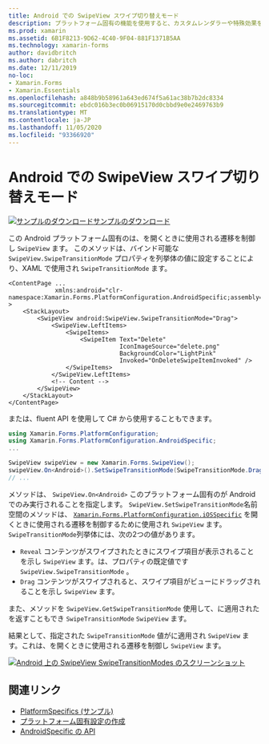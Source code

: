 ```yaml
---
title: Android での SwipeView スワイプ切り替えモード
description: プラットフォーム固有の機能を使用すると、カスタムレンダラーや特殊効果を実装することなく、特定のプラットフォームでのみ使用できる機能を使用できます。 この記事では、SwipeView を開くときに使用される遷移を制御する Android プラットフォーム固有のを使用する方法について説明します。
ms.prod: xamarin
ms.assetid: 6B1F8213-9D62-4C40-9F04-881F1371B5AA
ms.technology: xamarin-forms
author: davidbritch
ms.author: dabritch
ms.date: 12/11/2019
no-loc:
- Xamarin.Forms
- Xamarin.Essentials
ms.openlocfilehash: a848b9b58961a643ed674f5a61ac38b7b2dc8334
ms.sourcegitcommit: ebdc016b3ec0b06915170d0cbbd9e0e2469763b9
ms.translationtype: MT
ms.contentlocale: ja-JP
ms.lasthandoff: 11/05/2020
ms.locfileid: "93366920"
---
```

# <a name="swipeview-swipe-transition-mode-on-android"></a>Android での SwipeView スワイプ切り替えモード

[![サンプルのダウンロード](~/media/shared/download.png)サンプルのダウンロード](/samples/xamarin/xamarin-forms-samples/userinterface-platformspecifics)

この Android プラットフォーム固有のは、を開くときに使用される遷移を制御し `SwipeView` ます。 このメソッドは、バインド可能な `SwipeView.SwipeTransitionMode` プロパティを列挙体の値に設定することにより、XAML で使用され `SwipeTransitionMode` ます。

```xaml
<ContentPage ...
             xmlns:android="clr-namespace:Xamarin.Forms.PlatformConfiguration.AndroidSpecific;assembly=Xamarin.Forms.Core" >
    <StackLayout>
        <SwipeView android:SwipeView.SwipeTransitionMode="Drag">
            <SwipeView.LeftItems>
                <SwipeItems>
                    <SwipeItem Text="Delete"
                               IconImageSource="delete.png"
                               BackgroundColor="LightPink"
                               Invoked="OnDeleteSwipeItemInvoked" />
                </SwipeItems>
            </SwipeView.LeftItems>
            <!-- Content -->
        </SwipeView>
    </StackLayout>
</ContentPage>
```

または、fluent API を使用して C# から使用することもできます。

```csharp
using Xamarin.Forms.PlatformConfiguration;
using Xamarin.Forms.PlatformConfiguration.AndroidSpecific;
...

SwipeView swipeView = new Xamarin.Forms.SwipeView();
swipeView.On<Android>().SetSwipeTransitionMode(SwipeTransitionMode.Drag);
// ...
```

メソッドは、 `SwipeView.On<Android>` このプラットフォーム固有のが Android でのみ実行されることを指定します。 `SwipeView.SetSwipeTransitionMode`名前空間のメソッドは、 [`Xamarin.Forms.PlatformConfiguration.iOSSpecific`](xref:Xamarin.Forms.PlatformConfiguration.iOSSpecific) を開くときに使用される遷移を制御するために使用され `SwipeView` ます。 `SwipeTransitionMode`列挙体には、次の2つの値があります。

- `Reveal` コンテンツがスワイプされたときにスワイプ項目が表示されることを示し `SwipeView` ます。は、プロパティの既定値です `SwipeView.SwipeTransitionMode` 。
- `Drag` コンテンツがスワイプされると、スワイプ項目がビューにドラッグされることを示し `SwipeView` ます。

また、メソッドを `SwipeView.GetSwipeTransitionMode` 使用して、に適用されたを返すこともでき `SwipeTransitionMode` `SwipeView` ます。

結果として、指定された `SwipeTransitionMode` 値がに適用され `SwipeView` ます。これは、を開くときに使用される遷移を制御し `SwipeView` ます。

[![Android 上の SwipeView SwipeTransitionModes のスクリーンショット](swipeview-swipetransitionmode-images/swipetransitionmode.png "Android での SwipeTransitionModes")](swipeview-swipetransitionmode-images/swipetransitionmode-large.png#lightbox "Android での SwipeTransitionModes")

## <a name="related-links"></a>関連リンク

- [PlatformSpecifics (サンプル)](/samples/xamarin/xamarin-forms-samples/userinterface-platformspecifics)
- [プラットフォーム固有設定の作成](~/xamarin-forms/platform/platform-specifics/index.md#creating-platform-specifics)
- [AndroidSpecific の API](xref:Xamarin.Forms.PlatformConfiguration.AndroidSpecific)